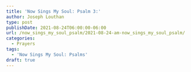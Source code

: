 ```yaml
---
title: 'Now Sings My Soul: Psalm 3:'
author: Joseph Louthan
type: post
publishDate: 2021-08-24T06:00:00-06:00
url: /now_sings_my_soul_psalm/2021-08-24-am-now_sings_my_soul_psalm/
categories:
  - Prayers
tags:
  - 'Now Sings My Soul: Psalms'
draft: true
---
```

<pre>
<div style="font-variant: small-caps;">

</div>

</pre>
